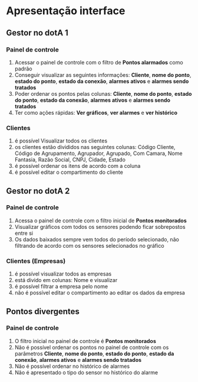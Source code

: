 # Apresentação interface

## Gestor no dotA 1

### Painel de controle

1. Acessar o painel de controle com o filtro de **Pontos alarmados** como padrão
2. Conseguir visualizar as seguintes informações: **Cliente**, **nome do ponto**, **estado do ponto**, **estado da conexão**, **alarmes ativos** e **alarmes sendo tratados**
3. Poder ordenar os pontos pelas colunas: **Cliente**, **nome do ponto**, **estado do ponto**, **estado da conexão**, **alarmes ativos** e **alarmes sendo tratados**
4. Ter como ações rápidas: **Ver gráficos**, **ver alarmes** e **ver histórico**

### Clientes

1. é possível Visualizar todos os clientes
2. os clientes estão divididos nas seguintes colunas: Código Cliente, Código de Agrupamento, Agrupador, Agrupado, Com Camara, Nome Fantasia, Razão Social, CNPJ, Cidade, Estado
3. é possível ordenar os itens de acordo com a coluna
4. é possível editar o compartimento do cliente

## Gestor no dotA 2

### Painel de controle

1. Acessa o painel de controle com o filtro inicial de **Pontos monitorados**
2. Visualizar gráficos com todos os sensores podendo ficar sobrepostos entre si
3. Os dados baixados sempre vem todos do período selecionado, não filtrando de acordo com os sensores selecionados no gráfico

### Clientes (Empresas)

1. é possível visualizar todos as empresas
2. está divido em colunas: Nome e visualizar
3. é possível filtrar a empresa pelo nome
4. não é possível editar o compartimento ao editar os dados da empresa

## Pontos divergentes

### Painel de controle

1. O filtro inicial no painel de controle é **Pontos monitorados**
2. Não é possível ordenar os pontos no painel de controle com os parâmetros **Cliente**, **nome do ponto**, **estado do ponto**, **estado da conexão**, **alarmes ativos** e **alarmes sendo tratados**
3. Não é possível ordenar no histórico de alarmes
4. Não é apresentado o tipo do sensor no histórico do alarme
<!--stackedit_data:
eyJoaXN0b3J5IjpbLTE5MzE2Nzk0ODYsMTY1NzE0NzYzMiwtMT
IxNTEyMzA1Niw0MjE2NzE4OTYsLTE1MDg2NDI2MTAsLTE1NzUz
NzcwODQsMTE5NzkxODM5MiwtMTg3MjIwNjc0Miw3MzA5OTgxMT
ZdfQ==
-->